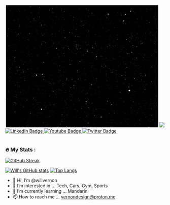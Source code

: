 <div id="header" align="center" position="relative">
  <img src="https://github.com/willvernon/Gifs/blob/main/starfield.gif" position="absolute" />
  <span align="center"  ><img src="https://media.giphy.com/media/M9gbBd9nbDrOTu1Mqx/giphy.gif" width="100" /></span>
</div>

<div id="badges">
  <a href="your-linkedin-URL">
    <img src="https://img.shields.io/badge/LinkedIn-blue?style=for-the-badge&logo=linkedin&logoColor=white" alt="LinkedIn Badge"/>
  </a>
  <a href="your-youtube-URL">
    <img src="https://img.shields.io/badge/YouTube-red?style=for-the-badge&logo=youtube&logoColor=white" alt="Youtube Badge"/>
  </a>
  <a href="your-twitter-URL">
    <img src="https://img.shields.io/badge/Twitter-blue?style=for-the-badge&logo=twitter&logoColor=white" alt="Twitter Badge"/>
  </a>
</div>
<img src="https://komarev.com/ghpvc/?username=willvernon&style=flat-square&color=blue" alt=""/>

### :fire: My Stats :
[![GitHub Streak](https://github-readme-streak-stats.herokuapp.com?user=willvernon&theme=black-ice&hide_border=true&date_format=M%20j%5B%2C%20Y%5D)](https://git.io/streak-stats)

[![Will's GitHub stats](https://github-readme-stats.vercel.app/api?username=willvernon&show_icons=true&count_private=true&theme=react&hide=contribs)](https://github.com/willvernon/github-readme-stats)
[![Top Langs](https://github-readme-stats.vercel.app/api/top-langs/?username=willvernon&layout=compact&theme=react)](https://github.com/willvernon/github-readme-stats)

- 👋 Hi, I’m @willvernon
- 👀 I’m interested in ... Tech, Cars, Gym, Sports
- 🌱 I’m currently learning ... Mandarin
- 📫 How to reach me ... vernondesign@proton.me

<!---
willvernon/willvernon is a ✨ special ✨ repository because its `README.md` (this file) appears on your GitHub profile.
You can click the Preview link to take a look at your changes.
--->
